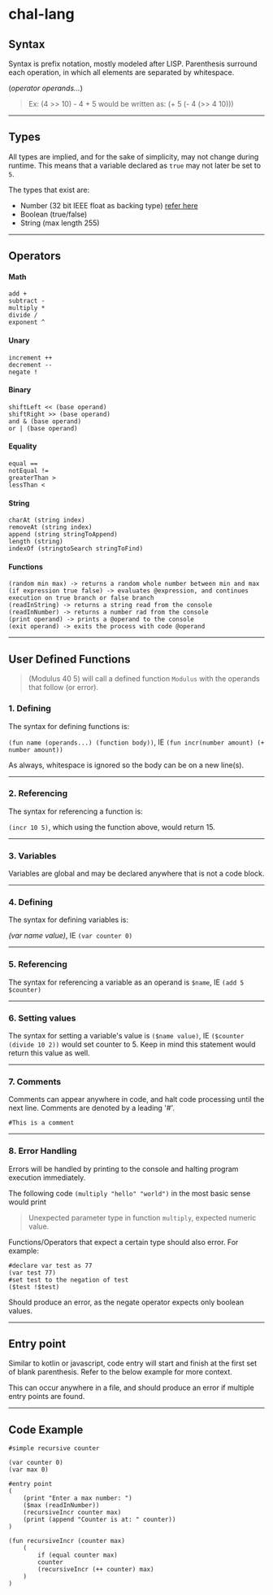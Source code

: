 # chal-lang

## Syntax

Syntax is prefix notation, mostly modeled after LISP. Parenthesis surround each operation, in which all elements are separated by whitespace. 

(_operator_ _operands..._) 
>Ex: (4 >> 10) - 4 + 5 would be written as: (+ 5 (- 4 (>> 4 10)))
---

## Types

All types are implied, and for the sake of simplicity, may not change during runtime. This means that a variable declared as `true` may not later be set to `5`.

The types that exist are:

- Number (32 bit IEEE float as backing type) [refer here](https://en.wikipedia.org/wiki/Single-precision_floating-point_format)
- Boolean (true/false)
- String (max length 255)
---

## Operators

#### Math
    add +
    subtract -
    multiply *
    divide / 
    exponent ^
#### Unary
    increment ++
    decrement --
    negate !
#### Binary
    shiftLeft << (base operand)
    shiftRight >> (base operand)
    and & (base operand)
    or | (base operand)
#### Equality
    equal ==
    notEqual !=
    greaterThan >
    lessThan <
#### String
    charAt (string index)
    removeAt (string index)
    append (string stringToAppend)
    length (string)
    indexOf (stringtoSearch stringToFind)
#### Functions
    (random min max) -> returns a random whole number between min and max
    (if expression true false) -> evaluates @expression, and continues execution on true branch or false branch
    (readInString) -> returns a string read from the console
    (readInNumber) -> returns a number rad from the console
    (print operand) -> prints a @operand to the console
    (exit operand) -> exits the process with code @operand

---
## User Defined Functions
>(Modulus 40 5) will call a defined function `Modulus` with the operands that follow (or error).
### 1. Defining
The syntax for defining functions is:

`(fun name (operands...) (function body))`, IE `(fun incr(number amount) (+ number amount))`

As always, whitespace is ignored so the body can be on a new line(s).

---

### 2. Referencing

The syntax for referencing a function is:

`(incr 10 5)`, which using the function above, would return 15.

---

### 3. Variables
Variables are global and may be declared anywhere that is not a code block. 

---

### 4. Defining
The syntax for defining variables is:

_(var name value)_, IE `(var counter 0)`

---

### 5. Referencing
The syntax for referencing a variable as an operand is `$name`, IE `(add 5 $counter)`

---

### 6. Setting values
The syntax for setting a variable's value is `($name value)`, IE `($counter (divide 10 2))` would set counter to 5. Keep in mind this statement would return this value as well.

---

### 7. Comments
Comments can appear anywhere in code, and halt code processing until the next line. Comments are denoted by a leading '#'.

```#This is a comment```

---

### 8. Error Handling
Errors will be handled by printing to the console and halting program execution immediately.

The following code ```(multiply "hello" "world")``` in the most basic sense would print
>Unexpected parameter type in function `multiply`, expected numeric value.

Functions/Operators that expect a certain type should also error. For example:
    
    #declare var test as 77
    (var test 77)
    #set test to the negation of test
    ($test !$test)

Should produce an error, as the negate operator expects only boolean values. 

---

## Entry point
Similar to kotlin or javascript, code entry will start and finish at the first set of blank parenthesis. Refer to the below example for more context.

This can occur anywhere in a file, and should produce an error if multiple entry points are found.

---

## Code Example
```
#simple recursive counter

(var counter 0)
(var max 0)

#entry point
(
    (print "Enter a max number: ")
    ($max (readInNumber))
    (recursiveIncr counter max)
    (print (append "Counter is at: " counter))
)

(fun recursiveIncr (counter max)
    (
        if (equal counter max) 
        counter
        (recursiveIncr (++ counter) max)
    )
)
```
